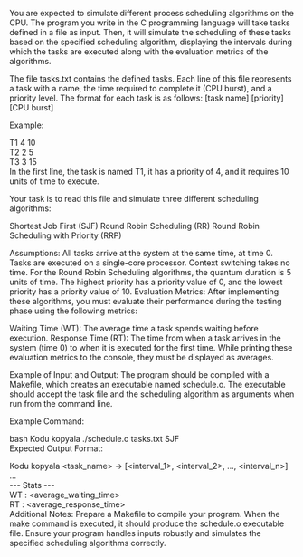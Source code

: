You are expected to simulate different process scheduling algorithms on the CPU. The program you write in the C programming language will take tasks defined in a file as input. Then, it will simulate the scheduling of these tasks based on the specified scheduling algorithm, displaying the intervals during which the tasks are executed along with the evaluation metrics of the algorithms.

The file tasks.txt contains the defined tasks. Each line of this file represents a task with a name, the time required to complete it (CPU burst), and a priority level. The format for each task is as follows:
[task name] [priority] [CPU burst]

Example:

T1 4 10  
T2 2 5  
T3 3 15  
In the first line, the task is named T1, it has a priority of 4, and it requires 10 units of time to execute.

Your task is to read this file and simulate three different scheduling algorithms:

Shortest Job First (SJF)
Round Robin Scheduling (RR)
Round Robin Scheduling with Priority (RRP)

Assumptions:
All tasks arrive at the system at the same time, at time 0.
Tasks are executed on a single-core processor.
Context switching takes no time.
For the Round Robin Scheduling algorithms, the quantum duration is 5 units of time.
The highest priority has a priority value of 0, and the lowest priority has a priority value of 10.
Evaluation Metrics:
After implementing these algorithms, you must evaluate their performance during the testing phase using the following metrics:

Waiting Time (WT): The average time a task spends waiting before execution.
Response Time (RT): The time from when a task arrives in the system (time 0) to when it is executed for the first time.
While printing these evaluation metrics to the console, they must be displayed as averages.

Example of Input and Output:
The program should be compiled with a Makefile, which creates an executable named schedule.o. The executable should accept the task file and the scheduling algorithm as arguments when run from the command line.

Example Command:

bash
Kodu kopyala
./schedule.o tasks.txt SJF  
Expected Output Format:

Kodu kopyala
<task_name> -> [<interval_1>, <interval_2>, ..., <interval_n>]  
...  
--- Stats ---  
WT : <average_waiting_time>  
RT : <average_response_time>  
Additional Notes:
Prepare a Makefile to compile your program. When the make command is executed, it should produce the schedule.o executable file.
Ensure your program handles inputs robustly and simulates the specified scheduling algorithms correctly.
